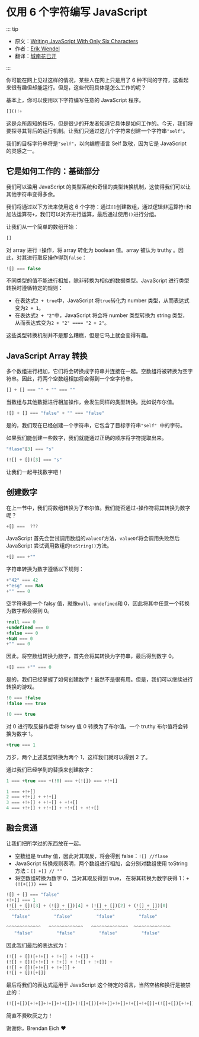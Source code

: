 # 仅用 6 个字符编写 JavaScript

::: tip

* 原文：[Writing JavaScript With Only Six Characters](https://javascript.christmas/2019/17)
* 作者：[Erik Wendel](https://javascript.christmas/2019/twitter.com/ewndl)
* 翻译：[城南花已开](https://fengnzl.github.io/)

:::

你可能在网上见过这样的情况，某些人在网上只是用了 6 种不同的字符，这看起来很有趣但却能运行。但是，这些代码具体是怎么工作的呢？

基本上，你可以使用以下字符编写任意的 JavaScript 程序。

```js
[]()!+
```

这是众所周知的技巧，但是很少的开发者知道它具体是如何工作的。今天，我们将要探寻其背后的运行机制。让我们只通过这几个字符来创建一个字符串`"self"`。

我们的目标字符串将是`"self"`，以向编程语言 Self 致敬，因为它是 JavaScript 的灵感之一。

## 它是如何工作的：基础部分

我们可以滥用 JavaScript 的类型系统和奇怪的类型转换机制，这使得我们可以让其他字符串变得多余。

我们将通过以下方法来使用这 6 个字符：通过`[]`创建数组，通过逻辑非运算符`!`和加法运算符`+`，我们可以对齐进行运算，最后通过使用`()`进行分组。

让我们从一个简单的数组开始：

```js
[]
```

对 array 进行 `!`操作，将 array 转化为 boolean 值。array 被认为 truthy 。因此，对其进行取反操作得到`false`：

```js
![] === false
```

不同类型的值不能进行相加，除非转换为相似的数据类型。JavaScript 进行类型转换时遵循特定的规则：

- 在表达式`2 + true`中，JavaScript 将`true`转化为 number 类型，从而表达式变为`2 + 1`。
- 在表达式`2 + "2"`中，JavaScript 将会将 number 类型转换为 string 类型，从而表达式变为`2 + "2" ==== "2 + 2"`。

这些类型转换机制并不是那么糟糕，但是它马上就会变得有趣。

## JavaScript Array 转换

多个数组进行相加，它们将会转换成字符串并连接在一起。空数组将被转换为空字符串。因此，将两个空数组相加将会得到一个空字符串。

```js
[] + [] === "" + "" === ""
```

当数组与其他数据进行相加操作，会发生同样的类型转换。比如说布尔值。

```js
![] + [] === "false" + "" === "false"
```

是的，我们现在已经创建一个字符串，它包含了目标字符串`"self"
`中的字符。

如果我们能创建一些数字，我们就能通过正确的顺序将字符提取出来。

```js
"flase"[3] === "s"

(![] + [])[3] === "s"
```

让我们一起寻找数字吧！

## 创建数字

在上一节中，我们将数组转换为了布尔值。我们能否通过`+`操作符将其转换为数字呢？

```js
+[] ===  ???
```

JavaScript 首先会尝试调用数组的`valueOf`方法，`valueOf`将会调用失败然后 JavaScript 尝试调用数组的`toString()`方法。

```js
+[] === +""
```

字符串转换为数字遵循以下规则：

```js
+"42" === 42
+"esg" === NaN
+"" === 0
```

空字符串是一个 falsy 值，就像`null`、`undefined`和 0，因此将其中任意一个转换为数字都会得到 0。

```js
+null === 0
+undefined === 0
+false === 0
+NaN === 0
+"" === 0
```

因此，将空数组转换为数字，首先会将其转换为字符串，最后得到数字 0。

```js
+[] === +"" === 0
```

是的，我们已经掌握了如何创建数字！虽然不是很有用。但是，我们可以继续进行转换的游戏。

```js
!0 === !false
!false === true

!0 === true
```

对 0 进行取反操作后将 falsey 值 0 转换为了布尔值。一个 truthy 布尔值将会转换为数字 1。

```js
+true === 1
```

万岁，两个上述类型转换为两个 1，这样我们就可以得到 2 了。

通过我们已经学到的替换来创建数字：

```js
1 === +true === +(!0) === +(![]) === +!+[]

1 === +!+[]
2 === +!+[] + +!+[]
3 === +!+[] + +!+[] + +!+[]
4 === +!+[] + +!+[] + +!+[] + +!+[]
```

## 融会贯通

让我们把所学过的东西放在一起。

- 空数组是 truthy 值，因此对其取反，将会得到 false：`![] //flase`
- JavaScript 转换规则表明，两个数组进行相加，会分别对数组使用 toString 方法：`[] +[] // ""`
- 将空数组转换为数字 0，当对其取反得到 true， 在将其转换为数字获得 1：`+(!(+[])) === 1`

```js
![] + [] === "false"
+!+[] === 1
(![] + [])[3] + (![] + [])[4] + (![] + [])[2] + (![] + [])[0]
 ^^^^^^^^        ^^^^^^^^        ^^^^^^^^        ^^^^^^^^
  "false"         "false"         "false"         "false"
  
^^^^^^^^^^^^^   ^^^^^^^^^^^^^   ^^^^^^^^^^^^^^	^^^^^^^^^^^^^^
   "false"         "false"         "false"         "false"
```

因此我们最后的表达式为：

```js
(![] + [])[+!+[] + !+[] + !+[]] +
(![] + [])[+!+[] + !+[] + !+[] + !+[]] +
(![] + [])[+!+[] + !+[]] +
(![] + [])[+[]]
```

最后将我们的表达式适用于 JavaScript 这个特定的语言，当然空格和换行是被禁止的：

```js
(![]+[])[+!+[]+!+[]+!+[]]+(![]+[])[+!+[]+!+[]+!+[]+!+[]]+(![]+[])[+!+[]+!+[]]+(![]+[])[+[]]
```

简直不费吹灰之力！

谢谢你，Brendan Eich ❤️

